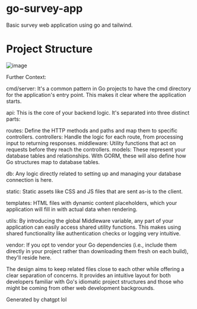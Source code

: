 # go-survey-app
Basic survey web application using go and tailwind.

# Project Structure
![image](https://github.com/DJohnson2021/go-survey-app/assets/81720926/fcc12ada-32c9-49cd-baef-26cbe2d448ff)

Further Context:

cmd/server: It's a common pattern in Go projects to have the cmd directory for the application's entry point. This makes it clear where the application starts.

api: This is the core of your backend logic. It's separated into three distinct parts:

routes: Define the HTTP methods and paths and map them to specific controllers.
controllers: Handle the logic for each route, from processing input to returning responses.
middleware: Utility functions that act on requests before they reach the controllers.
models: These represent your database tables and relationships. With GORM, these will also define how Go structures map to database tables.

db: Any logic directly related to setting up and managing your database connection is here.

static: Static assets like CSS and JS files that are sent as-is to the client.

templates: HTML files with dynamic content placeholders, which your application will fill in with actual data when rendering.

utils: By introducing the global Middleware variable, any part of your application can easily access shared utility functions. This makes using shared functionality like authentication checks or logging very intuitive.

vendor: If you opt to vendor your Go dependencies (i.e., include them directly in your project rather than downloading them fresh on each build), they'll reside here.

The design aims to keep related files close to each other while offering a clear separation of concerns. It provides an intuitive layout for both developers familiar with Go's idiomatic project structures and those who might be coming from other web development backgrounds.

Generated by chatgpt lol
